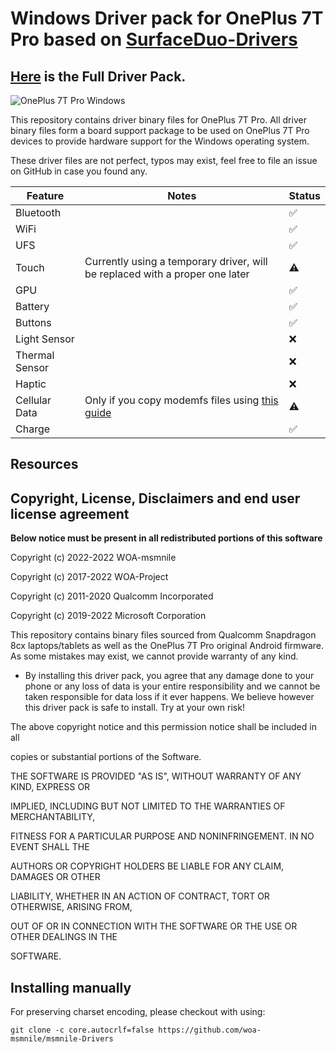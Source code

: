 # Windows Driver pack for OnePlus 7T Pro based on [SurfaceDuo-Drivers](https://github.com/WOA-Project/SurfaceDuo-Drivers/)
## [Here](https://github.com/woa-msmnile/msmnile-Drivers) is the Full Driver Pack.

![OnePlus 7T Pro Windows](https://user-images.githubusercontent.com/13377926/206026203-99d11de4-5669-467d-9085-95916beca1dc.png)

This repository contains driver binary files for OnePlus 7T Pro.
All driver binary files form a board support package to be used on OnePlus 7T Pro devices to provide hardware support for the Windows operating system.

These driver files are not perfect, typos may exist, feel free to file an issue on GitHub in case you found any.


| Feature                | Notes                                                                                                                                         | Status         |
|------------------------|-----------------------------------------------------------------------------------------------------------------------------------------------|----------------|
| Bluetooth              |                                                                                                                                               | ✅            |
| WiFi                   |                                                                                                                                               | ✅            |
| UFS                    |                                                                                                                                               | ✅            |
| Touch                  | Currently using a temporary driver, will be replaced with a proper one later                                                                  | ⚠️            |
| GPU                    |                                                                                                                                               | ✅            |
| Battery                |                                                                                                                                               | ✅            |
| Buttons                |                                                                                                                                               | ✅            |
| Light Sensor           |                                                                                                                                               | ❌            |
| Thermal Sensor         |                                                                                                                                               | ❌            |
| Haptic                 |                                                                                                                                               | ❌            |
| Cellular Data          | Only if you copy modemfs files using [this guide](https://github.com/WOA-Project/SurfaceDuo-Guides/blob/main/Status.md#important-information) | ⚠️            |
| Charge                 |                                                                                                                                               | ✅            |

## Resources

## Copyright, License, Disclaimers and end user license agreement

**Below notice must be present in all redistributed portions of this software**

Copyright (c) 2022-2022 WOA-msmnile

Copyright (c) 2017-2022 WOA-Project

Copyright (c) 2011-2020 Qualcomm Incorporated

Copyright (c) 2019-2022 Microsoft Corporation

This repository contains binary files sourced from Qualcomm Snapdragon 8cx laptops/tablets as well as the OnePlus 7T Pro original Android firmware. As some mistakes may exist, we cannot provide warranty of any kind. 

- By installing this driver pack, you agree that any damage done to your phone or any loss of data is your entire responsibility and we cannot be taken responsible for data loss if it ever happens. We believe however this driver pack is safe to install. Try at your own risk!


The above copyright notice and this permission notice shall be included in all

copies or substantial portions of the Software.

THE SOFTWARE IS PROVIDED "AS IS", WITHOUT WARRANTY OF ANY KIND, EXPRESS OR

IMPLIED, INCLUDING BUT NOT LIMITED TO THE WARRANTIES OF MERCHANTABILITY,

FITNESS FOR A PARTICULAR PURPOSE AND NONINFRINGEMENT. IN NO EVENT SHALL THE

AUTHORS OR COPYRIGHT HOLDERS BE LIABLE FOR ANY CLAIM, DAMAGES OR OTHER

LIABILITY, WHETHER IN AN ACTION OF CONTRACT, TORT OR OTHERWISE, ARISING FROM,

OUT OF OR IN CONNECTION WITH THE SOFTWARE OR THE USE OR OTHER DEALINGS IN THE

SOFTWARE.

## Installing manually

For preserving charset encoding, please checkout with using:

```
git clone -c core.autocrlf=false https://github.com/woa-msmnile/msmnile-Drivers
```
